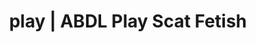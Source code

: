 ---
categories:
- NSFW Art
- Shibari
- Spiritual Kink
- ASMR Erotica
- Femdom
image: /assets/images/1747714216748.jpg
layout: post
schema:
  description: Premium adult content featuring Scat Fetish, ABDL Play. High-quality
    artwork with sensual themes.
  keywords:
  - Roleplay Fantasies
  - ABDL Play
  - POV Erotica
  - Inclusive Desire
  - Shibari
  - Self-Pleasure
  - Scat Fetish
  name: 1747714216748 | Scat Fetish ABDL Play
  type: VisualArtwork
seo:
  description: Featured content with artistic ABDL Play, Scat Fetish. HD images available.
  keywords: ABDL Play, Scat Fetish
  og_image: /assets/images/1747714216748.jpg
  schema_type: VisualArtwork
tags:
- '#play'
- Scat Fetish
- ABDL Play
title: play | ABDL Play Scat Fetish
---